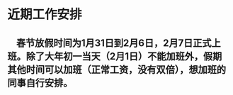 # 近期工作安排
## &nbsp;&nbsp;&nbsp;&nbsp;春节放假时间为1月31日到2月6日，2月7日正式上班。除了大年初一当天（2月1日）不能加班外，假期其他时间可以加班（正常工资，没有双倍），想加班的同事自行安排。
